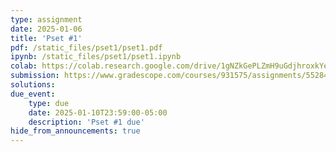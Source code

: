 ```yaml
---
type: assignment
date: 2025-01-06
title: 'Pset #1'
pdf: /static_files/pset1/pset1.pdf
ipynb: /static_files/pset1/pset1.ipynb
colab: https://colab.research.google.com/drive/1gNZkGePLZmH9uGdjhroxkYe_GXA5KDSy
submission: https://www.gradescope.com/courses/931575/assignments/5528465
solutions:
due_event:
    type: due
    date: 2025-01-10T23:59:00-05:00
    description: 'Pset #1 due'
hide_from_announcements: true
---
```

